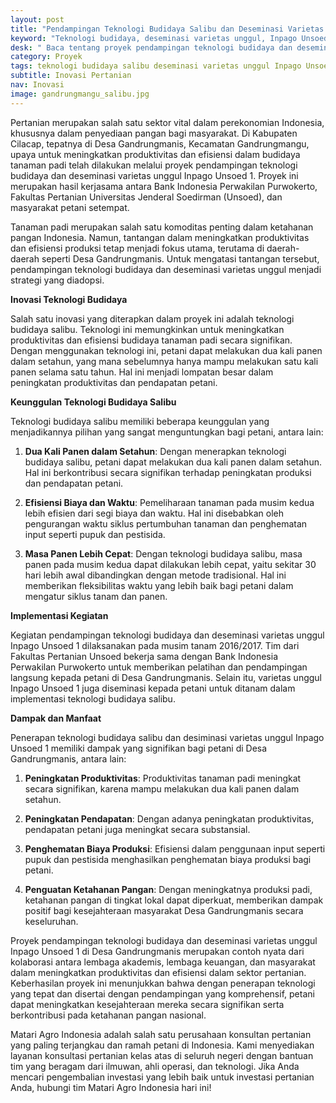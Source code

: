 ```yaml
---
layout: post
title: "Pendampingan Teknologi Budidaya Salibu dan Deseminasi Varietas Unggul Inpago Unsoed 1 Bersama Bank Indonesia"
keyword: "Teknologi budidaya, deseminasi varietas unggul, Inpago Unsoed 1, teknologi salibu, efisiensi produksi, Bank Indonesia, Fakultas Pertanian Unsoed, Kabupaten Cilacap, ketahanan pangan, matari agro Indonesia"
desk: " Baca tentang proyek pendampingan teknologi budidaya dan deseminasi varietas unggul Inpago Unsoed 1 di Desa Gandrungmanis, Kabupaten Cilacap, yang dilakukan bersama Bank Indonesia Perwakilan Purwokerto dan Fakultas Pertanian Unsoed."
category: Proyek
tags: teknologi budidaya salibu deseminasi varietas unggul Inpago Unsoed 1
subtitle: Inovasi Pertanian
nav: Inovasi
image: gandrungmangu_salibu.jpg
---
```


Pertanian merupakan salah satu sektor vital dalam perekonomian Indonesia, khususnya dalam penyediaan pangan bagi masyarakat. Di Kabupaten Cilacap, tepatnya di Desa Gandrungmanis, Kecamatan Gandrungmangu, upaya untuk meningkatkan produktivitas dan efisiensi dalam budidaya tanaman padi telah dilakukan melalui proyek pendampingan teknologi budidaya dan deseminasi varietas unggul Inpago Unsoed 1. Proyek ini merupakan hasil kerjasama antara Bank Indonesia Perwakilan Purwokerto, Fakultas Pertanian Universitas Jenderal Soedirman (Unsoed), dan masyarakat petani setempat.

Tanaman padi merupakan salah satu komoditas penting dalam ketahanan pangan Indonesia. Namun, tantangan dalam meningkatkan produktivitas dan efisiensi produksi tetap menjadi fokus utama, terutama di daerah-daerah seperti Desa Gandrungmanis. Untuk mengatasi tantangan tersebut, pendampingan teknologi budidaya dan deseminasi varietas unggul menjadi strategi yang diadopsi.

**Inovasi Teknologi Budidaya**

Salah satu inovasi yang diterapkan dalam proyek ini adalah teknologi budidaya salibu. Teknologi ini memungkinkan untuk meningkatkan produktivitas dan efisiensi budidaya tanaman padi secara signifikan. Dengan menggunakan teknologi ini, petani dapat melakukan dua kali panen dalam setahun, yang mana sebelumnya hanya mampu melakukan satu kali panen selama satu tahun. Hal ini menjadi lompatan besar dalam peningkatan produktivitas dan pendapatan petani.

**Keunggulan Teknologi Budidaya Salibu**

Teknologi budidaya salibu memiliki beberapa keunggulan yang menjadikannya pilihan yang sangat menguntungkan bagi petani, antara lain:

1. **Dua Kali Panen dalam Setahun**: Dengan menerapkan teknologi budidaya salibu, petani dapat melakukan dua kali panen dalam setahun. Hal ini berkontribusi secara signifikan terhadap peningkatan produksi dan pendapatan petani.

2. **Efisiensi Biaya dan Waktu**: Pemeliharaan tanaman pada musim kedua lebih efisien dari segi biaya dan waktu. Hal ini disebabkan oleh pengurangan waktu siklus pertumbuhan tanaman dan penghematan input seperti pupuk dan pestisida.

3. **Masa Panen Lebih Cepat**: Dengan teknologi budidaya salibu, masa panen pada musim kedua dapat dilakukan lebih cepat, yaitu sekitar 30 hari lebih awal dibandingkan dengan metode tradisional. Hal ini memberikan fleksibilitas waktu yang lebih baik bagi petani dalam mengatur siklus tanam dan panen.

**Implementasi Kegiatan**

Kegiatan pendampingan teknologi budidaya dan deseminasi varietas unggul Inpago Unsoed 1 dilaksanakan pada musim tanam 2016/2017. Tim dari Fakultas Pertanian Unsoed bekerja sama dengan Bank Indonesia Perwakilan Purwokerto untuk memberikan pelatihan dan pendampingan langsung kepada petani di Desa Gandrungmanis. Selain itu, varietas unggul Inpago Unsoed 1 juga diseminasi kepada petani untuk ditanam dalam implementasi teknologi budidaya salibu.

**Dampak dan Manfaat**

Penerapan teknologi budidaya salibu dan desiminasi varietas unggul Inpago Unsoed 1 memiliki dampak yang signifikan bagi petani di Desa Gandrungmanis, antara lain:

1. **Peningkatan Produktivitas**: Produktivitas tanaman padi meningkat secara signifikan, karena mampu melakukan dua kali panen dalam setahun.

2. **Peningkatan Pendapatan**: Dengan adanya peningkatan produktivitas, pendapatan petani juga meningkat secara substansial.

3. **Penghematan Biaya Produksi**: Efisiensi dalam penggunaan input seperti pupuk dan pestisida menghasilkan penghematan biaya produksi bagi petani.

4. **Penguatan Ketahanan Pangan**: Dengan meningkatnya produksi padi, ketahanan pangan di tingkat lokal dapat diperkuat, memberikan dampak positif bagi kesejahteraan masyarakat Desa Gandrungmanis secara keseluruhan.


Proyek pendampingan teknologi budidaya dan deseminasi varietas unggul Inpago Unsoed 1 di Desa Gandrungmanis merupakan contoh nyata dari kolaborasi antara lembaga akademis, lembaga keuangan, dan masyarakat dalam meningkatkan produktivitas dan efisiensi dalam sektor pertanian. Keberhasilan proyek ini menunjukkan bahwa dengan penerapan teknologi yang tepat dan disertai dengan pendampingan yang komprehensif, petani dapat meningkatkan kesejahteraan mereka secara signifikan serta berkontribusi pada ketahanan pangan nasional.

Matari Agro Indonesia adalah salah satu perusahaan konsultan pertanian yang paling terjangkau dan ramah petani di Indonesia. Kami menyediakan layanan konsultasi pertanian kelas atas di seluruh negeri dengan bantuan tim yang beragam dari ilmuwan, ahli operasi, dan teknologi. Jika Anda mencari pengembalian investasi yang lebih baik untuk investasi pertanian Anda, hubungi tim Matari Agro Indonesia hari ini!
